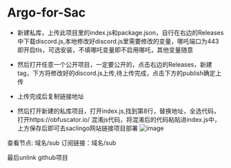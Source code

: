 # Argo-for-Sac

* 新建私库，上传此项目里的index.js和package.json，自行在右边的Releases中下载discord.js,本地修改好discord.js里需要修改的变量，哪吒端口为443即开启tls，可选安装，不填哪吒变量即不启用哪吒，其他变量随意

* 然后打开任意一个公开项目，一定要公开的，点击右边的Releases，新建tag，下方将修改好的discord.js上传,待上传完成，点击下方的publish确定上传

* 上传完成后复制链接地址 


* 然后打开新建的私库项目，打开index.js,找到第8行，替换地址，全选代码，打开https://obfuscator.io/ 混淆js代码，将混淆后的代码粘贴进index.js中，上方保存后即可去saclingo网站链接项目部署
![image](https://github.com/eoovve/Argo-for-Saclingo/assets/142894633/4274574c-e1ce-4383-b1a9-7364e19122bb)


查看节点: 域名/sub      订阅链接：域名/sub 

最后unlink github项目



